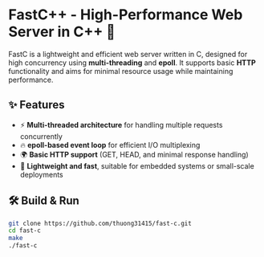 # FastC++ - High-Performance Web Server in C++ 🚀

FastC is a lightweight and efficient web server written in C, designed for high concurrency using **multi-threading** and **epoll**. It supports basic **HTTP** functionality and aims for minimal resource usage while maintaining performance.

## ✨ Features
- ⚡ **Multi-threaded architecture** for handling multiple requests concurrently
- 🔥 **epoll-based event loop** for efficient I/O multiplexing
- 🌍 **Basic HTTP support** (GET, HEAD, and minimal response handling)
- 🔧 **Lightweight and fast**, suitable for embedded systems or small-scale deployments

## 🛠️ Build & Run
```sh
git clone https://github.com/thuong31415/fast-c.git
cd fast-c
make
./fast-c
